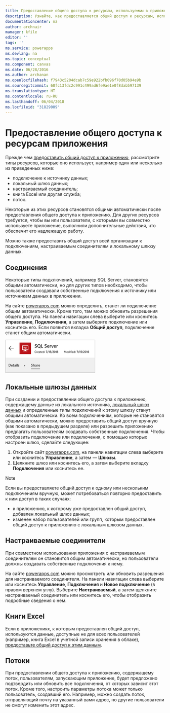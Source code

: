 ```yaml
---
title: Предоставление общего доступа к ресурсам, используемым в приложении | Документация Майкрософт
description: Узнайте, как предоставляется общий доступ к ресурсам, используемым в приложении, если приложение совместно используется
documentationcenter: na
author: archnair
manager: kfile
editor: ''
tags: ''
ms.service: powerapps
ms.devlang: na
ms.topic: conceptual
ms.component: canvas
ms.date: 06/28/2016
ms.author: archanan
ms.openlocfilehash: f7943c5204dcab7c59e922bfb096f70d05b94e9b
ms.sourcegitcommit: 68fc13fdc2c991c499ad6fe9ae1e0f8dab597139
ms.translationtype: HT
ms.contentlocale: ru-RU
ms.lasthandoff: 06/04/2018
ms.locfileid: "31829009"
---
```

# <a name="share-app-resources"></a>Предоставление общего доступа к ресурсам приложения
Прежде чем [предоставить общий доступ к приложению](share-app.md), рассмотрите типы ресурсов, которые оно использует, например один или несколько из приведенных ниже:

* подключение к источнику данных;
* локальный шлюз данных;
* настраиваемый соединитель;
* книга Excel или другая служба;
* поток.

Некоторые из этих ресурсов становятся общими автоматически после предоставления общего доступа к приложению. Для других ресурсов требуется, чтобы вы или пользователи, с которыми вы совместно используете приложение, выполнили дополнительные действия, что обеспечит его надлежащую работу.

Можно также предоставить общий доступ всей организации к подключениям, настраиваемым соединителям и локальному шлюзу данных.

## <a name="connections"></a>Соединения
Некоторые типы подключений, например SQL Server, становятся общими автоматически, но для других типов необходимо, чтобы пользователи создавали собственные подключения к источнику или источникам данных в приложении.

На сайте [powerapps.com](https://web.powerapps.com) можно определить, станет ли подключение общим автоматически. Кроме того, там можно обновить разрешения общего доступа. На панели навигации слева выберите или коснитесь **Управление**, **Подключения**, а затем выберите подключение или коснитесь его. Если появится вкладка **Общий доступ**, подключение станет общим автоматически.

  ![Вкладка "Общий доступ" на странице сведений о подключении](./media/share-app-resources/shared-connections.png)

## <a name="on-premises-data-gateways"></a>Локальные шлюзы данных
При создании и предоставлении общего доступа к приложению, содержащему данные из локального источника, [локальный шлюз данных](gateway-management.md) и определенные типы подключений к этому шлюзу станут общими автоматически. Ко всем подключениям, которые не становятся общими автоматически, можно предоставить общий доступ вручную (как показано в предыдущем разделе) или разрешить приложению предлагать пользователям создавать собственные подключения. Чтобы отобразить подключение или подключения, с помощью которых настроен шлюз, сделайте следующее:

1. Откройте сайт [powerapps.com](https://web.powerapps.com), на панели навигации слева выберите или коснитесь **Управление**, а затем — **Шлюзы**.
2. Щелкните шлюз или коснитесь его, а затем выберите вкладку **Подключения** или коснитесь ее.

> [!NOTE]
> Если вы предоставляете общий доступ к одному или нескольким подключениям вручную, может потребоваться повторно предоставить к ним доступ в таких случаях:

* к приложению, к которому уже предоставлен общий доступ, добавлен локальный шлюз данных;
* изменен набор пользователей или групп, которым предоставлен общий доступ к приложению с локальным шлюзом данных.

## <a name="custom-connectors"></a>Настраиваемые соединители
При совместном использовании приложения с настраиваемым соединителем он становится общим автоматически, но пользователи должны создавать собственные подключения к нему.

На сайте [powerapps.com](https://web.powerapps.com) можно просмотреть или обновить разрешения для настраиваемого соединителя. На панели навигации слева выберите или коснитесь **Управление**, **Подключения** и **Новое подключение** (в правом верхнем углу). Выберите **Настраиваемый**, а затем щелкните настраиваемый соединитель или коснитесь его, чтобы отобразить подробные сведения о нем.

## <a name="excel-workbooks"></a>Книги Excel
Если в приложениях, к которым предоставлен общий доступ, используются данные, доступные не для всех пользователей (например, книга Excel в учетной записи хранения в облаке), [предоставьте общий доступ к этим данным](share-app-data.md).

## <a name="flows"></a>Потоки
При предоставлении общего доступа к приложению, содержащему поток, пользователям, запускающим приложение, будет предложено подтвердить или обновить все подключения, от которых зависит этот поток. Кроме того, настроить параметры потока может только пользователь, создавший его. Например, можно создать поток, отправляющий почту на указанный вами адрес, но другие пользователи не смогут изменить этот адрес.

